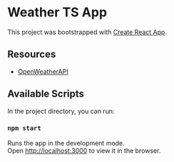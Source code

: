 # Weather TS App

This project was bootstrapped with [Create React App](https://github.com/facebook/create-react-app).

## Resources

- [OpenWeatherAPI](https://openweathermap.org/)

## Available Scripts

In the project directory, you can run:

### `npm start`

Runs the app in the development mode.\
Open [http://localhost:3000](http://localhost:3000) to view it in the browser.
